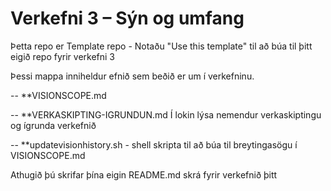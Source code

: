 # Verkefni 3 – Sýn og umfang  

Þetta repo er Template repo - Notaðu "Use this template" til að búa til þitt eigið repo
fyrir verkefni 3 

Þessi mappa inniheldur efnið sem beðið er um í verkefninu.

-- **VISIONSCOPE.md 

-- **VERKASKIPTING-IGRUNDUN.md Í lokin lýsa nemendur verkaskiptingu og ígrunda verkefnið

-- **updatevisionhistory.sh - shell skripta til að búa til breytingasögu í VISIONSCOPE.md

Athugið þú skrifar þína eigin README.md skrá fyrir verkefnið þitt 